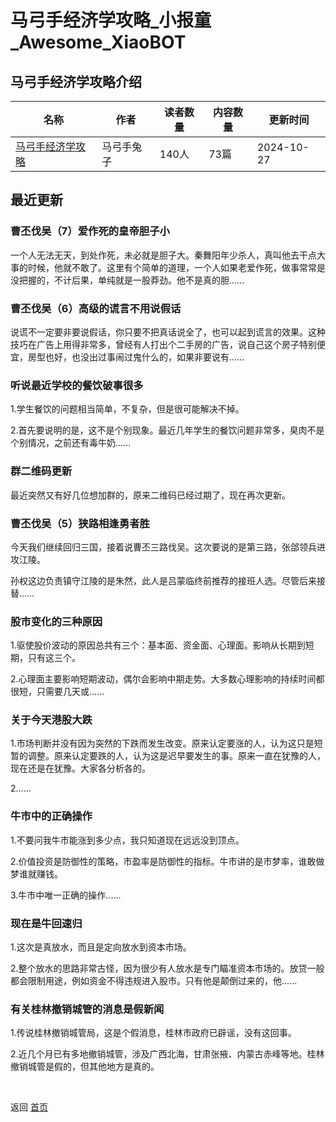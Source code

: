 # 马弓手经济学攻略_小报童_Awesome_XiaoBOT

## 马弓手经济学攻略介绍
>   
  


|名称|作者|读者数量|内容数量|更新时间|
|---|---|---|---|---|
|[马弓手经济学攻略](https://xiaobot.net/p/maquan_econ?refer=9c3f1c95-a052-465a-9902-f6d75080262a)|马弓手兔子|140人|73篇|2024-10-27|

## 最近更新
### 曹丕伐吴（7）爱作死的皇帝胆子小

一个人无法无天，到处作死，未必就是胆子大。秦舞阳年少杀人，真叫他去干点大事的时候，他就不敢了。这里有个简单的道理，一个人如果老爱作死，做事常常是没把握的，不计后果，单纯就是一股莽劲。他不是真的胆......

### 曹丕伐吴（6）高级的谎言不用说假话

说谎不一定要非要说假话，你只要不把真话说全了，也可以起到谎言的效果。这种技巧在广告上用得非常多，曾经有人打出个二手房的广告，说自己这个房子特别便宜，房型也好，也没出过事闹过鬼什么的，如果非要说有......

### 听说最近学校的餐饮破事很多

1.学生餐饮的问题相当简单，不复杂，但是很可能解决不掉。



2.首先要说明的是，这不是个别现象。最近几年学生的餐饮问题非常多，臭肉不是个别情况，之前还有毒牛奶......

### 群二维码更新

最近突然又有好几位想加群的，原来二维码已经过期了，现在再次更新。

### 曹丕伐吴（5）狭路相逢勇者胜

今天我们继续回归三国，接着说曹丕三路伐吴。这次要说的是第三路，张郃领兵进攻江陵。



孙权这边负责镇守江陵的是朱然，此人是吕蒙临终前推荐的接班人选。尽管后来接替......

### 股市变化的三种原因

1.驱使股价波动的原因总共有三个：基本面、资金面、心理面。影响从长期到短期，只有这三个。

2.心理面主要影响短期波动，偶尔会影响中期走势。大多数心理影响的持续时间都很短，只需要几天或......

### 关于今天港股大跌

1.市场判断并没有因为突然的下跌而发生改变。原来认定要涨的人，认为这只是短暂的调整。原来认定要跌的人，认为这是迟早要发生的事。原来一直在犹豫的人，现在还是在犹豫。大家各分析各的。

2......

### 牛市中的正确操作

1.不要问我牛市能涨到多少点，我只知道现在远远没到顶点。

2.价值投资是防御性的策略，市盈率是防御性的指标。牛市讲的是市梦率，谁敢做梦谁就赚钱。

3.牛市中唯一正确的操作......

### 现在是牛回速归

1.这次是真放水，而且是定向放水到资本市场。

2.整个放水的思路非常古怪，因为很少有人放水是专门瞄准资本市场的。放贷一般都会限制用途，例如资金不得违规进入股市。只有他是颠倒过来的，他......

### 有关桂林撤销城管的消息是假新闻

1.传说桂林撤销城管局，这是个假消息，桂林市政府已辟谣，没有这回事。

2.近几个月已有多地撤销城管，涉及广西北海，甘肃张掖、内蒙古赤峰等地。桂林撤销城管是假的，但其他地方是真的。


<a href="https://github.com/Reno9527/awesome-xiaobot" style="color: white; text-decoration: none;">awesome-xiaobot</a>

返回 [首页](../README.md)
